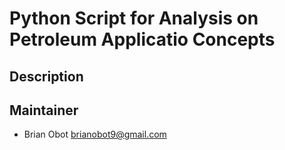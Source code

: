 # Python Script for Analysis on Petroleum Applicatio Concepts

## Description





## Maintainer
- Brian Obot <brianobot9@gmail.com>